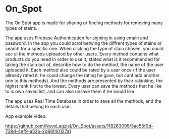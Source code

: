 # On_Spot

The On Spot app is made for sharing or finding methods for removing many types of stains.

The app uses Firebase Authentication for signing in using emain and password.
In the app you could scrol betwing the diffrent types of stains or search for a specific one.
When clicking the type of stain chosen, you could see al the methods uploaded by other users.
Every method contains what products do you need in order to use it, stated what is it recommended for taking the stain out of, describe how to do the method, the name of the user uploaded it.
Each method also could be rated by a user once (if the user allready rated it,  he could change the rating he gave, but cant add another one to this methods).
And the methods are presented by thair rakinking, the highst rank first to the lowest.
Every user can save the methods that he like to is own saved list, and can also unsave them if he would like.

The app uses Real Time Database in order to save all the methods, and the details that belong to each user.

App example video:


https://github.com/NevoLagziel/On_Spot/assets/118263095/3ae55f0d-738d-4ef9-a52b-2d66f40127a1

